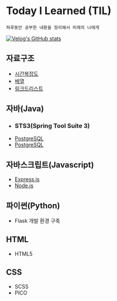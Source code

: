 # Today I Learned (TIL)
    하루동안 공부한 내용을 정리해서 미래의 나에게 
[![Velog's GitHub stats](https://velog-readme-stats.vercel.app/api/badge?name=kisyam)](https://velog.io/@kisyam) 




## 자료구조
+ [시간복잡도](./Algorithm/time%20complexity.md)
+ [배열](./Algorithm/Array.md)
+ [링크드리스트](./Algorithm/LinkedList.md)
## 자바(Java)
+ ### STS3(Spring Tool Suite 3)
 + [PostgreSQL](./java/java19jdbc_postgresql/src/test/com/board/BoardMain.java) 
 + [PostgreSQL](./java/java19jdbc_postgresql/src/test/com/board/BoardMenu.java)
## 자바스크립트(Javascript)
+ [Express.js](./javascript/express.md)
+ [Node.js](./javascript/nodejs.md)
## 파이썬(Python)
+ Flask 개발 환경 구축
## HTML
+ HTML5
## CSS
+ SCSS
+ PICO
